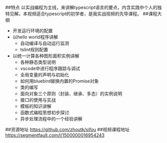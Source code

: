 ##特点
以实战编程为主线，来讲解typescript语言的要点，内含实践中个人的独特见解。本视频适合typescript的初学者，是我实战视频的先导课程。
##课程大纲
- 开发运行环境的配置
- 以hello world程序讲解
    - 自动编译与自动运行监测
    - tslint规则配置
- 以统一计算各种图形面积实例讲解
    - 各种静态类型说明
    - vscode中进行程序跟踪与调试
    - 全局变量的声明与初始化
    - 如何用bluebird替换内置的Promise对象
    - 类的编写
    - 面向对象三个原则（封装、继承、多态）的实例说明
    - 接口的使用与实战
    - 模板的知识讲解
    - 函数式编程思想初步探讨
    - 异步处理流程中的一个经验讲解
  
##资源地址
https://github.com/zhoutk/sifou
##视频课程地址
https://segmentfault.com/l/1500000016954243
